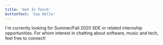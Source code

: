 ```yaml
---
title: 'Get In Touch'
buttonText: 'Say Hello'
---
```


I'm currently looking for Summer/Fall 2020 SDE or related internship opportunities. For whom interest in chatting about software, music and tech, feel free to connect!
